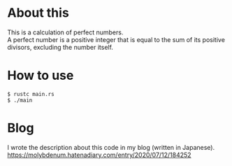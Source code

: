 # About this
This is a calculation of perfect numbers.  
A perfect number is a positive integer that is equal to the sum of its positive divisors, excluding the number itself.

# How to use
```
$ rustc main.rs
$ ./main
```

# Blog
I wrote the description about this code in my blog (written in Japanese).  
https://molybdenum.hatenadiary.com/entry/2020/07/12/184252
